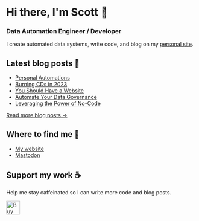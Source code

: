 # Hi there, I'm Scott 👋
### Data Automation Engineer / Developer
I create automated data systems, write code, and blog on my [personal site](https://scottk.mba/).

## Latest blog posts 📝
<!-- BLOG-POST-LIST:START -->
- [Personal Automations](http://scottk.mba/personal-automations/)
- [Burning CDs in 2023](http://scottk.mba/burning-cds-in-2023/)
- [You Should Have a Website](http://scottk.mba/you-should-have-a-website/)
- [Automate Your Data Governance](http://scottk.mba/automate-your-data-governance/)
- [Leveraging the Power of No-Code](http://scottk.mba/leveraging-the-power-of-no-code/)
<!-- BLOG-POST-LIST:END -->
[Read more blog posts ->](https://scottk.mba/blog/)

## Where to find me 📍

- [My website](https://scottk.mba/)
- [Mastodon](https://fosstodon.org/@scoknig)

## Support my work ☕️
Help me stay caffeinated so I can write more code and blog posts. 

<a href='https://ko-fi.com/U7U8N02ZR' target='_blank'><img height='36' style='border:0px;height:36px;' src='https://storage.ko-fi.com/cdn/kofi3.png?v=3' border='0' alt='Buy Me a Coffee at ko-fi.com' /></a>
